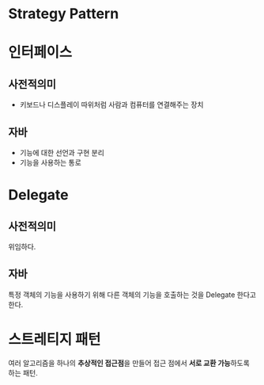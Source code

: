 # Strategy Pattern

# 인터페이스
## 사전적의미
- 키보드나 디스플레이 따위처럼 사람과 컴퓨터를 연결해주는 장치

## 자바
- 기능에 대한 선언과 구현 분리
- 기능을 사용하는 통로

# Delegate
## 사전적의미
위임하다.

## 자바
특정 객체의 기능을 사용하기 위해 다른 객체의 기능을 호출하는 것을 Delegate 한다고 한다.

# 스트레티지 패턴
여러 알고리즘을 하나의 **추상적인 접근점**을 만들어 접근 점에서 **서로 교환 가능**하도록 하는 패턴.